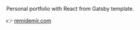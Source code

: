 Personal portfolio with React from Gatsby template.

👉 <a href="https://remidemir.com/">remidemir.com</a>
